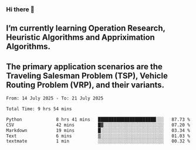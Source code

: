 ### Hi there 👋
## I’m currently learning Operation Research, Heuristic Algorithms and Appriximation Algorithms.
## The primary application scenarios are the Traveling Salesman Problem (TSP), Vehicle Routing Problem (VRP), and their variants.
<!--START_SECTION:waka-->

```txt
From: 14 July 2025 - To: 21 July 2025

Total Time: 9 hrs 54 mins

Python             8 hrs 41 mins   ██████████████████████░░░   87.73 %
CSV                42 mins         █▓░░░░░░░░░░░░░░░░░░░░░░░   07.20 %
Markdown           19 mins         █░░░░░░░░░░░░░░░░░░░░░░░░   03.34 %
Text               6 mins          ▒░░░░░░░░░░░░░░░░░░░░░░░░   01.03 %
textmate           1 min           ░░░░░░░░░░░░░░░░░░░░░░░░░   00.32 %
```

<!--END_SECTION:waka-->
<!--
**Bookervsky/Bookervsky** is a ✨ _special_ ✨ repository because its `README.md` (this file) appears on your GitHub profile.

Here are some ideas to get you started:

- 🔭 I’m currently working on ...
- 🌱 I’m currently learning ...
- 👯 I’m looking to collaborate on ...
- 🤔 I’m looking for help with ...
- 💬 Ask me about ...
- 📫 How to reach me: ...
- 😄 Pronouns: ...
- ⚡ Fun fact: ...
-->
